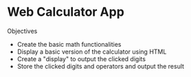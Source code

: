 # Web Calculator App

Objectives

- Create the basic math functionalities
- Display a basic version of the calculator using HTML
- Create a "display" to output the clicked digits
- Store the clicked digits and operators and output the result
